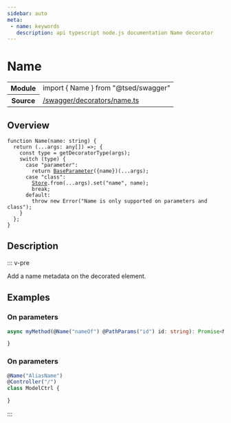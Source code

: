 ```yaml
---
sidebar: auto
meta:
 - name: keywords
   description: api typescript node.js documentation Name decorator
---
```

# Name <Badge text="Decorator" type="decorator"/>
<!-- Summary -->
<section class="symbol-info"><table class="is-full-width"><tbody><tr><th>Module</th><td><div class="lang-typescript"><span class="token keyword">import</span> { Name }&nbsp;<span class="token keyword">from</span>&nbsp;<span class="token string">"@tsed/swagger"</span></div></td></tr><tr><th>Source</th><td><a href="https://github.com/Romakita/ts-express-decorators/blob/v4.30.2/src//swagger/decorators/name.ts#L0-L0">/swagger/decorators/name.ts</a></td></tr></tbody></table></section>

<!-- Overview -->
## Overview


<pre><code class="typescript-lang ">function <span class="token function">Name</span><span class="token punctuation">(</span>name<span class="token punctuation">:</span> <span class="token keyword">string</span><span class="token punctuation">)</span> <span class="token punctuation">{</span>
  return <span class="token punctuation">(</span>...args<span class="token punctuation">:</span> <span class="token keyword">any</span><span class="token punctuation">[</span><span class="token punctuation">]</span><span class="token punctuation">)</span> =&gt<span class="token punctuation">;</span> <span class="token punctuation">{</span>
    <span class="token keyword">const</span> type<span class="token punctuation"> = </span><span class="token function">getDecoratorType</span><span class="token punctuation">(</span>args<span class="token punctuation">)</span><span class="token punctuation">;</span>
    switch <span class="token punctuation">(</span>type<span class="token punctuation">)</span> <span class="token punctuation">{</span>
      case "parameter"<span class="token punctuation">:</span>
        return <span class="token function"><a href="/api/swagger/decorators/BaseParameter.html"><span class="token">BaseParameter</span></a></span><span class="token punctuation">(</span><span class="token punctuation">{</span>name<span class="token punctuation">}</span><span class="token punctuation">)</span><span class="token punctuation">(</span>...args<span class="token punctuation">)</span><span class="token punctuation">;</span>
      case "<span class="token keyword">class</span>"<span class="token punctuation">:</span>
        <a href="/api/core/class/Store.html"><span class="token">Store</span></a>.<span class="token keyword">from</span><span class="token punctuation">(</span>...args<span class="token punctuation">)</span>.<span class="token function">set</span><span class="token punctuation">(</span>"name"<span class="token punctuation">,</span> name<span class="token punctuation">)</span><span class="token punctuation">;</span>
        break<span class="token punctuation">;</span>
      default<span class="token punctuation">:</span>
        throw new <span class="token function">Error</span><span class="token punctuation">(</span>"Name is only supported on parameters and <span class="token keyword">class</span>"<span class="token punctuation">)</span><span class="token punctuation">;</span>
    <span class="token punctuation">}</span>
  <span class="token punctuation">}</span><span class="token punctuation">;</span>
<span class="token punctuation">}</span>
</code></pre>



<!-- Description -->
## Description

::: v-pre

Add a name metadata on the decorated element.

## Examples
### On parameters

```typescript
async myMethod(@Name("nameOf") @PathParams("id") id: string): Promise<Model>  {

}
```

### On parameters

```typescript
@Name("AliasName")
@Controller("/")
class ModelCtrl {

}
```


:::
